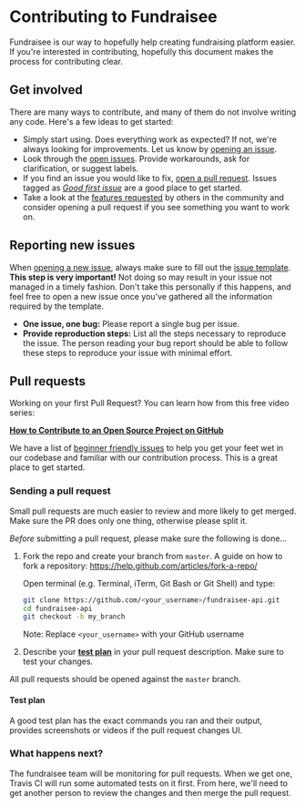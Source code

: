 # Contributing to Fundraisee

Fundraisee is our way to hopefully help creating fundraising platform easier. If you're interested in contributing, hopefully this document makes the process for contributing clear.

## Get involved

There are many ways to contribute, and many of them do not involve writing any code. Here's a few ideas to get started:

* Simply start using. Does everything work as expected? If not, we're always looking for improvements. Let us know by [opening an issue](#reporting-new-issues).
* Look through the [open issues](https://github.com/Kindev/fundraisee-api/issues). Provide workarounds, ask for clarification, or suggest labels.
* If you find an issue you would like to fix, [open a pull request](#pull-requests). Issues tagged as [_Good first issue_](https://github.com/Kindev/fundraisee-api/labels/Good%20first%20issue) are a good place to get started.
* Take a look at the [features requested](https://github.com/Kindev/fundraisee-api/labels/feature%20request) by others in the community and consider opening a pull request if you see something you want to work on.

## Reporting new issues

When [opening a new issue](https://github.com/Kindev/fundraisee-api/issues/new), always make sure to fill out the [issue template](https://raw.githubusercontent.com/Kindev/fundraisee-api/master/.github/ISSUE_TEMPLATE.md). **This step is very important!** Not doing so may result in your issue not managed in a timely fashion. Don't take this personally if this happens, and feel free to open a new issue once you've gathered all the information required by the template.

* **One issue, one bug:** Please report a single bug per issue.
* **Provide reproduction steps:** List all the steps necessary to reproduce the issue. The person reading your bug report should be able to follow these steps to reproduce your issue with minimal effort.

## Pull requests

Working on your first Pull Request? You can learn how from this free video series:

[**How to Contribute to an Open Source Project on GitHub**](https://egghead.io/courses/how-to-contribute-to-an-open-source-project-on-github)

We have a list of [beginner friendly issues](https://github.com/Kindev/fundraisee-api/labels/good%20first%20issue) to help you get your feet wet in our codebase and familiar with our contribution process. This is a great place to get started.

### Sending a pull request

Small pull requests are much easier to review and more likely to get merged. Make sure the PR does only one thing, otherwise please split it.

_Before_ submitting a pull request, please make sure the following is done…

1.  Fork the repo and create your branch from `master`. A guide on how to fork a repository: https://help.github.com/articles/fork-a-repo/

    Open terminal (e.g. Terminal, iTerm, Git Bash or Git Shell) and type:

    ```sh
    git clone https://github.com/<your_username>/fundraisee-api.git
    cd fundraisee-api
    git checkout -b my_branch
    ```

    Note: Replace `<your_username>` with your GitHub username

1. Describe your [**test plan**](#test-plan) in your pull request description. Make sure to test your changes.

All pull requests should be opened against the `master` branch.

#### Test plan

A good test plan has the exact commands you ran and their output, provides screenshots or videos if the pull request changes UI.

### What happens next?
The fundraisee team will be monitoring for pull requests. When we get one, Travis CI will run some automated tests on it first. From here, we'll need to get another person to review the changes and then merge the pull request.